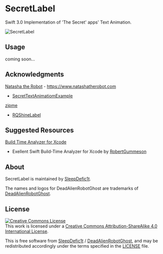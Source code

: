 # SecretLabel

Swift 3.0 Implementation of 'The Secret' apps' Text Animation.

![SecretLabel](https://github.com/deadAlienRobotGhost/SecretLabel/blob/master/SecretLabel.gif)


## Usage



coming soon...

## Acknowledgments

[Natasha the Robot](https://github.com/natashatherobot) - https://www.natashatherobot.com
- [SecretTextAnimatiomExample](https://github.com/NatashaTheRobot/SecretTextAnimationExample)


[zipme](https://github.com/zipme)
- [RQShineLabel](https://github.com/zipme/RQShineLabel)


## Suggested Resources

[Build Time Analyzer for Xcode](https://github.com/RobertGummesson/BuildTimeAnalyzer-for-Xcode)
- Exellent Swift Build-Time Analyzer for Xcode by [RobertGummeson](https://github.com/RobertGummesson)


## About

SecretLabel is maintained by [SleepDefic1t](http://github.com/sleepdefic1t).

The names and logos for DeadAlienRobotGhost are trademarks of [DeadAlienRobotGhost](https://github.com/deadAlienRobotGhost).


## License

<a rel="license" href="http://creativecommons.org/licenses/by-sa/4.0/"><img alt="Creative Commons License" style="border-width:0" src="https://i.creativecommons.org/l/by-sa/4.0/88x31.png" /></a><br />This work is licensed under a <a rel="license" href="http://creativecommons.org/licenses/by-sa/4.0/">Creative Commons Attribution-ShareAlike 4.0 International License</a>.

This is free software from [SleepDefic1t](https://github.com/sleepdefic1t) / [DeadAlienRobotGhost](https://github.com/deadAlienRobotGhost), and may be redistributed accordingly
under the terms specified in the [LICENSE] file.

[LICENSE]: /LICENSE
